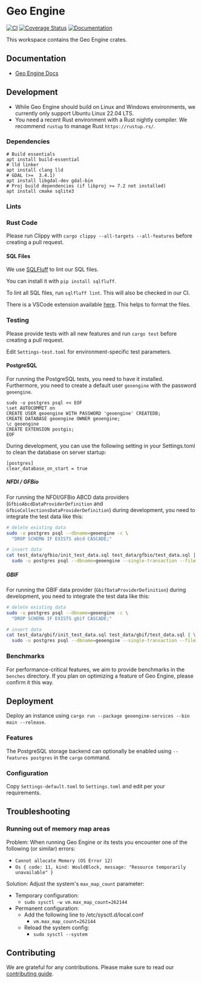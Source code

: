 # Geo Engine

[![CI](https://github.com/geo-engine/geoengine/actions/workflows/ci.yml/badge.svg?event=merge_group)](https://github.com/geo-engine/geoengine/actions/workflows/ci.yml?query=event%3Amerge_group)
[![Coverage Status](https://coveralls.io/repos/github/geo-engine/geoengine/badge.svg?branch=main)](https://coveralls.io/github/geo-engine/geoengine?branch=main)
[![Documentation](https://img.shields.io/badge/documentation-docs.geoengine.io-blue)](https://docs.geoengine.io/)

This workspace contains the Geo Engine crates.

## Documentation

- [Geo Engine Docs](https://docs.geoengine.io/)

## Development

- While Geo Engine should build on Linux and Windows environments, we currently only support Ubuntu Linux 22.04 LTS.
- You need a recent Rust environment with a Rust nightly compiler. We recommend `rustup` to manage Rust `https://rustup.rs/`.

### Dependencies

```
# Build essentials
apt install build-essential
# lld linker
apt install clang lld
# GDAL (>=  3.4.1)
apt install libgdal-dev gdal-bin
# Proj build dependencies (if libproj >= 7.2 not installed)
apt install cmake sqlite3
```

### Lints

### Rust Code

Please run Clippy with
`cargo clippy --all-targets --all-features`
before creating a pull request.

#### SQL Files

We use [SQLFluff](https://sqlfluff.com/) to lint our SQL files.

You can install it with `pip install sqlfluff`.

To lint all SQL files, run `sqlfluff lint`.
This will also be checked in our CI.

There is a VSCode extension available [here](https://marketplace.visualstudio.com/items?itemName=dorzey.vscode-sqlfluff).
This helps to format the files.

### Testing

Please provide tests with all new features and run
`cargo test`
before creating a pull request.

Edit `Settings-test.toml` for environment-specific test parameters.

#### PostgreSQL

For running the PostgreSQL tests, you need to have it installed.
Furthermore, you need to create a default user `geoengine` with the password `geoengine`.

```
sudo -u postgres psql << EOF
\set AUTOCOMMIT on
CREATE USER geoengine WITH PASSWORD 'geoengine' CREATEDB;
CREATE DATABASE geoengine OWNER geoengine;
\c geoengine
CREATE EXTENSION postgis;
EOF
```

During development, you can use the following setting in your Settings.toml to clean the database on server startup:

```
[postgres]
clear_database_on_start = true
```

##### NFDI / GFBio

For running the NFDI/GFBio ABCD data providers (`GfbioAbcdDataProviderDefinition` and `GfbioCollectionsDataProviderDefinition`) during development, you need to integrate the test data like this:

```bash
# delete existing data
sudo -u postgres psql --dbname=geoengine -c \
  "DROP SCHEMA IF EXISTS abcd CASCADE;"

# insert data
cat test_data/gfbio/init_test_data.sql test_data/gfbio/test_data.sql | \
  sudo -u postgres psql --dbname=geoengine --single-transaction --file -
```

##### GBIF

For running the GBIF data provider (`GbifDataProviderDefinition`) during development, you need to integrate the test data like this:

```bash
# delete existing data
sudo -u postgres psql --dbname=geoengine -c \
  "DROP SCHEMA IF EXISTS gbif CASCADE;"

# insert data
cat test_data/gbif/init_test_data.sql test_data/gbif/test_data.sql | \
  sudo -u postgres psql --dbname=geoengine --single-transaction --file -
```

### Benchmarks

For performance-critical features, we aim to provide benchmarks in the `benches` directory.
If you plan on optimizing a feature of Geo Engine, please confirm it this way.

## Deployment

Deploy an instance using `cargo run --package geoengine-services --bin main --release`.

### Features

The PostgreSQL storage backend can optionally be enabled using `--features postgres` in the `cargo` command.

### Configuration

Copy `Settings-default.toml` to `Settings.toml` and edit per your requirements.

## Troubleshooting

### Running out of memory map areas

Problem: When running Geo Engine or its tests you encounter one of the following (or similar) errors:

- `Cannot allocate Memory (OS Error 12)`
- `Os { code: 11, kind: WouldBlock, message: "Resource temporarily unavailable" }`

Solution: Adjust the system's `max_map_count` parameter:

- Temporary configuration:
  - `sudo sysctl -w vm.max_map_count=262144`
- Permanent configuration:
  - Add the following line to /etc/sysctl.d/local.conf
    - `vm.max_map_count=262144`
  - Reload the system config:
    - `sudo sysctl --system`

## Contributing

We are grateful for any contributions.
Please make sure to read our [contributing guide](CONTRIBUTING.md).

